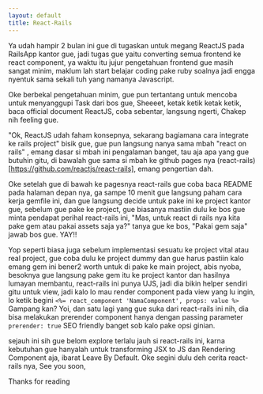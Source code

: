 ```yaml
---
layout: default
title: React-Rails
---
```



Ya udah hampir 2 bulan ini gue di tugaskan untuk megang ReactJS pada RailsApp kantor gue,
jadi tugas gue yaitu converting semua frontend ke react component,
ya waktu itu jujur pengetahuan frontend gue masih sangat minim, maklum lah start belajar coding pake ruby soalnya jadi engga nyentuk sama sekali tuh yang namanya Javascript.


Oke berbekal pengetahuan minim, gue pun tertantang untuk mencoba untuk menyanggupi Task dari bos gue,
Sheeeet, ketak ketik ketak ketik, baca official document ReactJS, coba sebentar, langsung ngerti, Chakep nih feeling gue.

"Ok, ReactJS udah faham konsepnya, sekarang bagiamana cara integrate ke rails project" bisik gue,
gue pun langsung nanya sama mbah "react on rails" , emang dasar si mbah ini pengalaman banget, tau aja apa yang gue butuhin gitu,
di bawalah gue sama si mbah ke github pages nya (react-rails)[https://github.com/reactjs/react-rails], emang pengertian dah.


Oke setelah gue di bawah ke pagesnya react-rails gue coba baca README pada halaman depan nya, ga sampe 10 menit gue langsung paham cara kerja gemfile ini, dan gue langsung decide untuk pake ini ke project kantor gue,
sebelum gue pake ke project, gue biasanya mastiin dulu ke bos gue minta pendapat perihal react-rails ini, "Mas, untuk react di rails nya kita pake gem atau pakai assets saja ya?" tanya gue ke bos, "Pakai gem saja" jawab bos gue. YAY!!

Yop seperti biasa juga sebelum implementasi sesuatu ke project vital atau real project, gue coba dulu ke project dummy dan gue harus pastiin kalo emang gem ini bener2 worth untuk di pake ke main project,
abis nyoba, besoknya gue langsung pake gem itu ke project kantor dan hasilnya lumayan membantu, react-rails ini punya UJS, jadi dia bikin helper sendiri gitu untuk view, jadi kalo lo mau render component pada view yang lu ingin, lo ketik begini ```<%= react_component 'NamaComponent', props: value %> ```
Gampang kan? Yoi,  dan satu lagi yang gue suka dari react-rails ini nih, dia bisa melakukan prerender component hanya dengan passing parameter ```prerender: true``` SEO friendly banget sob kalo pake opsi ginian.


sejauh ini sih gue belom explore terlalu jauh si react-rails ini, karna kebutuhan gue hanyalah untuk transforming JSX to JS dan Rendering Component aja, ibarat Leave By Default.
Oke segini dulu deh cerita react-rails nya, See you soon,

Thanks for reading






